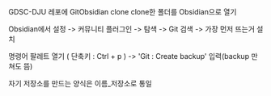 GDSC-DJU 레포에 GitObsidian clone clone한 폴더를 Obsidian으로 열기

Obsidian에서 설정 -> 커뮤니티 플러그인 -> 탐색 -> Git 검색 -> 가장 먼저 뜨는거 설치

명령어 팔레트 열기 ( 단축키 : Ctrl + p ) -> 'Git : Create backup' 입력(backup 만 쳐도 뜸)

자기 저장소를 만드는 양식은 이름_저장소로 통일
